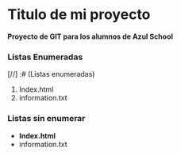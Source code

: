 # Titulo de mi proyecto
**Proyecto de GIT para los alumnos de Azul School**

### Listas Enumeradas

[//] :# (Listas enumeradas)

1. Index.html
2. information.txt

### Listas sin enumerar
* **Index.html**
* information.txt